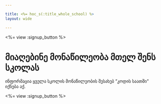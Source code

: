 ```yaml
---

title: <%= hoc_s(:title_whole_school) %>
layout: wide

---
```


<%= view :signup_button %>

# მიაღებინე მონაწილეობა მთელ შენს სკოლას

ინფორმაცია ყველა სკოლის მონაწილეობის შესახებ ”კოდის საათში” იქნება აქ.

<%= view :signup_button %>